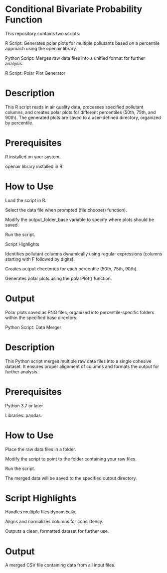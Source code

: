 # Conditional Bivariate Probability Function

This repository contains two scripts:

R Script: Generates polar plots for multiple pollutants based on a percentile approach using the openair library.

Python Script: Merges raw data files into a unified format for further analysis.

R Script: Polar Plot Generator

# Description

This R script reads in air quality data, processes specified pollutant columns, and creates polar plots for different percentiles (50th, 75th, and 90th). The generated plots are saved to a user-defined directory, organized by percentile.

# Prerequisites

R installed on your system.

openair library installed in R.

# How to Use

Load the script in R.

Select the data file when prompted (file.choose() function).

Modify the output_folder_base variable to specify where plots should be saved.

Run the script.

Script Highlights

Identifies pollutant columns dynamically using regular expressions (columns starting with F followed by digits).

Creates output directories for each percentile (50th, 75th, 90th).

Generates polar plots using the polarPlot() function.

# Output

Polar plots saved as PNG files, organized into percentile-specific folders within the specified base directory.

Python Script: Data Merger

# Description

This Python script merges multiple raw data files into a single cohesive dataset. It ensures proper alignment of columns and formats the output for further analysis.

# Prerequisites

Python 3.7 or later.

Libraries: pandas.

# How to Use

Place the raw data files in a folder.

Modify the script to point to the folder containing your raw files.

Run the script.

The merged data will be saved to the specified output directory.

# Script Highlights

Handles multiple files dynamically.

Aligns and normalizes columns for consistency.

Outputs a clean, formatted dataset for further use.

# Output

A merged CSV file containing data from all input files.
